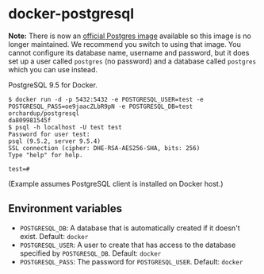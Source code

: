 docker-postgresql
=================

**Note:** There is now an [official Postgres image](https://registry.hub.docker.com/_/postgres/) available so this image is no longer maintained. We recommend you switch to using that image. You cannot configure its database name, username and password, but it does set up a user called `postgres` (no password) and a database called `postgres` which you can use instead.

PostgreSQL 9.5 for Docker.

    $ docker run -d -p 5432:5432 -e POSTGRESQL_USER=test -e POSTGRESQL_PASS=oe9jaacZLbR9pN -e POSTGRESQL_DB=test orchardup/postgresql
    da809981545f
    $ psql -h localhost -U test test
    Password for user test:
    psql (9.5.2, server 9.5.4)
    SSL connection (cipher: DHE-RSA-AES256-SHA, bits: 256)
    Type "help" for help.

    test=#

(Example assumes PostgreSQL client is installed on Docker host.)


## Environment variables

 - `POSTGRESQL_DB`: A database that is automatically created if it doesn't exist. Default: `docker`
 - `POSTGRESQL_USER`: A user to create that has access to the database specified by `POSTGRESQL_DB`. Default: `docker`
 - `POSTGRESQL_PASS`: The password for `POSTGRESQL_USER`. Default: `docker`
